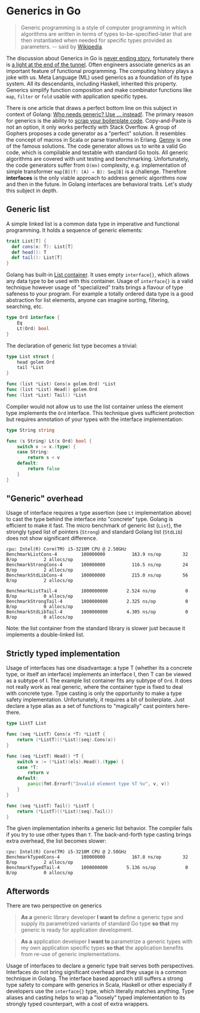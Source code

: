 # Generics in Go 

> Generic programming is a style of computer programming in which algorithms are written in terms of types to-be-specified-later that are then instantiated when needed for specific types provided as parameters. -- said by [Wikipedia](https://en.wikipedia.org/wiki/Generic_programming).

The discussion about Generics in Go is [never ending story](https://github.com/golang/go/wiki/ExperienceReports#generics), fortunately there is [a light at the end of the tunnel](https://www.youtube.com/watch?v=TborQFPY2IM). Often engineers associate generics as an important feature of functional programming. The computing history plays a joke with us. Meta Language (ML) used generics as a foundation of its type system. All its descendants, including Haskell, inherited this property. Generics simplify function composition and make combinator functions like `map`, `filter` or `fold` usable with application specific types.

There is one article that draws a perfect bottom line on this subject in context of Golang: [Who needs generic? Use ... instead!](https://appliedgo.net/generics/). The primary reason for generics is the ability to [scrap your boilerplate code](https://www.microsoft.com/en-us/research/publication/scrap-your-boilerplate-with-class/). Copy-and-Paste is not an option, it only works perfectly with Stack Overflow. A group of Gophers proposes a code generator as a "perfect" solution. It resembles the concept of macros in Scala or parse transforms in Erlang. [Genny](https://github.com/cheekybits/genny) is one of the famous solutions. The code generator allows us to write a valid Go code, which is compilable and testable with standard Go tools. All generic algorithms are covered with unit testing and benchmarking. Unfortunately, the code generators suffer from `O(mn)` complexity, e.g. implementation of simple transformer `map[B](f: (A) ⇒ B): Seq[B]` is a challenge. Therefore **interfaces** is the only viable approach to address generic algorithms now and then in the future. In Golang interfaces are behavioral traits. Let's study this subject in depth.


## Generic list

A simple linked list is a common data type in imperative and functional programming. It holds a sequence of generic elements:

```scala
trait List[T] {
  def cons(x: T): List[T]
  def head(): T
  def tail(): List[T]
}
```

Golang has built-in [List container](https://golang.org/pkg/container/list/). It uses empty `interface{}`, which allows any data type to be used with this container. Usage of `interface{}` is a valid technique however usage of "specialized" traits brings a flavour of type safeness to your program. For example a totally ordered data type is a good abstraction for list elements, anyone can imagine sorting, filtering, searching, etc.

```go
type Ord interface {
	Eq
	Lt(Ord) bool
}
```

The declaration of generic list type becomes a trivial: 

```go
type List struct {
	head golem.Ord
	tail *List
}

func (list *List) Cons(x golem.Ord) *List
func (list *List) Head() golem.Ord
func (list *List) Tail() *List
```

Compiler would not allow us to use the list container unless the element type implements the `Ord` interface. This technique gives sufficient protection but requires annotation of your types with the interface implementation:

```go
type String string

func (s String) Lt(x Ord) bool {
	switch v := x.(type) {
	case String:
		return s < v
	default:
		return false
	}
}
```


## "Generic" overhead

Usage of interface requires a type assertion (see `Lt` implementation above) to cast the type behind the interface into "concrete" type. Golang is efficient to make it fast. The micro benchmark of generic list (`List`), the strongly typed list of pointers (`Strong`) and standard Golang list (`StdLib`) does not show significant difference.

```
cpu: Intel(R) Core(TM) i5-3210M CPU @ 2.50GHz
BenchmarkListCons-4     	100000000	       163.9 ns/op	      32 B/op	       2 allocs/op
BenchmarkStrongCons-4   	100000000	       116.5 ns/op	      24 B/op	       2 allocs/op
BenchmarkStdLibCons-4   	100000000	       215.0 ns/op	      56 B/op	       2 allocs/op

BenchmarkListTail-4     	1000000000	     2.524 ns/op	       0 B/op	       0 allocs/op
BenchmarkStrongTail-4   	1000000000	     2.325 ns/op	       0 B/op	       0 allocs/op
BenchmarkStdLibTail-4   	1000000000	     4.305 ns/op	       0 B/op	       0 allocs/op
```

Note: the list container from the standard library is slower just because it implements a double-linked list.


## Strictly typed implementation

Usage of interfaces has one disadvantage: a type T (whether its a concrete type, or itself an interface) implements an interface I, then T can be viewed as a subtype of I. The example list container fits any subtype of  `Ord`. It does not really work as real generic, where the container type is fixed to deal with concrete type. Type casting is only the opportunity to make a type safety implementation. Unfortunately, it requires a bit of boilerplate. Just declare a type alias as a set of functions to "magically" cast pointers here-there. 

```go
type ListT List

func (seq *ListT) Cons(x *T) *ListT {
	return (*ListT)((*List)(seq).Cons(x))
}

func (seq *ListT) Head() *T {
	switch v := (*List)(els).Head().(type) {
	case *T:
		return v
	default:
		panic(fmt.Errorf("Invalid element type %T %v", v, v))
	}
}

func (seq *ListT) Tail() *ListT {
	return (*ListT)((*List)(seq).Tail())
}
```

The given implementation inherits a generic list behavior. The compiler fails if you try to use other types than `T`. The back-and-forth type casting brings extra overhead, the list becomes slower:

```
cpu: Intel(R) Core(TM) i5-3210M CPU @ 2.50GHz
BenchmarkTypedCons-4    	100000000	       167.8 ns/op	      32 B/op	       2 allocs/op
BenchmarkTypedTail-4    	1000000000	     5.136 ns/op	       0 B/op	       0 allocs/op
```

## Afterwords

There are two perspective on generics

> **As a** generic library developer **I want to** define a generic type and supply its parametrized variants of standard Go type **so that** my generic is ready for application development.

> **As a** application developer **I want to** parametrize a generic types with my own application specific types **so that** the application benefits from re-use of generic implementations.

Usage of interfaces to declare a generic type trait serves both perspectives. Interfaces do not bring significant overhead and they usage is a common technique in Golang. The interface based approach still suffers a strong type safety to compare with generics in Scala, Haskell or other especially if developers use the `interface{}` type, which literally matches anything. Type aliases and casting helps to wrap a "loosely" typed implementation to its strongly typed counterpart, with a cost of extra wrappers.  
